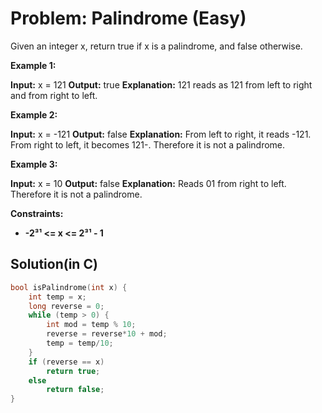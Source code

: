# Problem: Palindrome (Easy)
Given an integer x, return true if x is a palindrome, and false otherwise.

**Example 1:**

**Input:** x = 121
**Output:** true
**Explanation:** 121 reads as 121 from left to right and from right to left.

**Example 2:**

**Input:** x = -121
**Output:** false
**Explanation:** From left to right, it reads -121. From right to left, it becomes 121-. Therefore it is not a palindrome.

**Example 3:**

**Input:** x = 10
**Output:** false
**Explanation:** Reads 01 from right to left. Therefore it is not a palindrome.
 

**Constraints:**

- **-2³¹ <= x <= 2³¹ - 1**

## Solution(in C)
```c
bool isPalindrome(int x) {
    int temp = x; 
    long reverse = 0;
    while (temp > 0) {
        int mod = temp % 10;
        reverse = reverse*10 + mod;
        temp = temp/10;
    }
    if (reverse == x)
        return true;
    else
        return false;
}
```